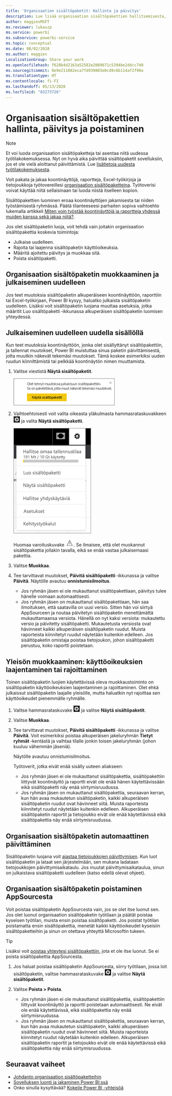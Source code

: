 ```yaml
---
title: 'Organisaation sisältöpaketit: Hallinta ja päivitys'
description: Lue lisää organisaation sisältöpakettien hallitsemisesta, päivittämisestä ja poistamisesta Power BI:ssä.
author: maggiesMSFT
ms.reviewer: lukaszp
ms.service: powerbi
ms.subservice: powerbi-service
ms.topic: conceptual
ms.date: 08/02/2018
ms.author: maggies
LocalizationGroup: Share your work
ms.openlocfilehash: f628b4d2163a52582e2089671c5394be2ddcc740
ms.sourcegitcommit: 0e9e211082eca7fd939803e0cd9c6b114af2f90a
ms.translationtype: HT
ms.contentlocale: fi-FI
ms.lasthandoff: 05/13/2020
ms.locfileid: "83273726"
---
```

# <a name="manage-update-and-delete-organizational-content-packs"></a>Organisaation sisältöpakettien hallinta, päivitys ja poistaminen
> [!NOTE]
> Et voi luoda organisaation sisältöpaketteja tai asentaa niitä uudessa työtilakokemuksessa. Nyt on hyvä aika päivittää sisältöpaketit sovelluksiin, jos et ole vielä aloittanut päivittämistä. Lue [lisätietoja uudesta työtilakokemuksesta](service-create-the-new-workspaces.md).
> 

Voit pakata ja jakaa koontinäyttöjä, raportteja, Excel-työkirjoja ja tietojoukkoja työtovereillesi [organisaation sisältöpaketteina](service-organizational-content-pack-introduction.md). Työtoverisi voivat käyttää niitä sellaisinaan tai luoda niistä itselleen kopion.

Sisältöpakettien luominen eroaa koontinäyttöjen jakamisesta tai niiden työstämisestä ryhmässä. Päätä tilanteeseesi parhaiten sopiva vaihtoehto lukemalla artikkeli [Miten voin työstää koontinäyttöjä ja raportteja yhdessä muiden kanssa sekä jakaa niitä?](service-how-to-collaborate-distribute-dashboards-reports.md).

Jos olet sisältöpaketin luoja, voit tehdä vain joitakin organisaation sisältöpakettia koskevia toimintoja:

* Julkaise uudelleen.
* Rajoita tai laajenna sisältöpaketin käyttöoikeuksia.
* Määritä ajoitettu päivitys ja muokkaa sitä.
* Poista sisältöpaketti.

## <a name="modify-and-re-publish-an-organizational-content-pack"></a>Organisaation sisältöpaketin muokkaaminen ja julkaiseminen uudelleen
Jos teet muutoksia sisältöpaketin alkuperäiseen koontinäyttöön, raporttiin tai Excel-työkirjaan, Power BI kysyy, haluatko julkaista sisältöpaketin uudelleen. Lisäksi voit sisältöpaketin luojana muuttaa asetuksia, jotka määritit Luo sisältöpaketti ‑ikkunassa alkuperäisen sisältöpaketin luomisen yhteydessä. 

## <a name="republish-with-new-content"></a>Julkaiseminen uudelleen uudella sisällöllä
Kun teet muutoksia koontinäyttöön, jonka olet sisällyttänyt sisältöpakettiin, ja tallennat muutokset, Power BI muistuttaa sinua paketin päivittämisestä, jotta muutkin näkevät tekemäsi muutokset. Tämä koskee esimerkiksi uuden ruudun kiinnittämistä tai pelkkää koontinäytön nimen muuttamista.

1. Valitse viestistä **Näytä sisältöpaketit**.
   
   ![](media/service-organizational-content-pack-manage-update-delete/pbi_contpkchangesmessage.png)
2. Vaihtoehtoisesti voit valita oikeasta yläkulmasta hammasrataskuvakkeen ![](media/service-organizational-content-pack-manage-update-delete/cog.png) ja valita **Näytä sisältöpaketti**.
   
   ![](media/service-organizational-content-pack-manage-update-delete/pbi_contpkview.png)
   
   Huomaa varoituskuvake ![](media/service-organizational-content-pack-manage-update-delete/pbi_contpkwarningicon.png).  Se ilmaisee, että olet muokannut sisältöpakettia jollakin tavalla, eikä se enää vastaa julkaisemaasi pakettia.
3. Valitse **Muokkaa**.  
4. Tee tarvittavat muutokset, **Päivitä sisältöpaketti** ‑ikkunassa ja valitse **Päivitä**. Näytölle avautuu **onnistumisilmoitus**.
   
   * Jos ryhmän jäsen ei ole mukauttanut sisältöpakettiaan, päivitys tulee hänelle voimaan automaattisesti.
   * Jos ryhmän jäsen on mukauttanut sisältöpakettiaan, hän saa ilmoituksen, että saatavilla on uusi versio.  Sitten hän voi siirtyä AppSourceen ja noutaa päivitetyn sisältöpaketin menettämättä mukauttamaansa versiota.  Hänellä on nyt kaksi versiota: mukautettu versio ja päivitetty sisältöpaketti.  Mukautetusta versiosta ovat hävinneet kaikki alkuperäisen sisältöpaketin ruudut.  Muista raporteista kiinnitetyt ruudut näytetään kuitenkin edelleen. Jos sisältöpaketin omistaja poistaa tietojoukon, johon sisältöpaketti perustuu, koko raportti poistetaan.  

## <a name="update-the-audience-expand-or-restrict-access"></a>Yleisön muokkaaminen: käyttöoikeuksien laajentaminen tai rajoittaminen
Toinen sisältöpaketin luojien käytettävissä oleva muokkaustoiminto on sisältöpaketin käyttöoikeuksien laajentaminen ja rajoittaminen.  Olet ehkä julkaissut sisältöpaketin laajalle yleisölle, mutta haluatkin nyt rajoittaa sen käyttöoikeudet pienemmälle ryhmälle.  

1. Valitse hammasrataskuvake ![](media/service-organizational-content-pack-manage-update-delete/cog.png) ja valitse **Näytä sisältöpaketit**.
2. Valitse **Muokkaa**. 
3. Tee tarvittavat muutokset, **Päivitä sisältöpaketti** ‑ikkunassa ja valitse **Päivitä**. Voit esimerkiksi poistaa alkuperäisen jakeluryhmän **Tietyt ryhmät** ‑kentästä ja vaihtaa tilalle jonkin toisen jakeluryhmän (johon kuuluu vähemmän jäseniä).
   
   Näytölle avautuu onnistumisilmoitus.
   
   Työtoverit, jotka eivät enää sisälly uuteen aliakseen:
   
   * Jos ryhmän jäsen ei ole mukauttanut sisältöpakettia, sisältöpakettiin liittyvät koontinäyttö ja raportti eivät ole enää hänen käytettävissään eikä sisältöpaketti näy enää siirtymisruudussa.
   * Jos ryhmän jäsen on mukauttanut sisältöpakettia, seuraavan kerran, kun hän avaa mukautetun sisältöpaketin, kaikki alkuperäisen sisältöpaketin ruudut ovat hävinneet siitä.  Muista raporteista kiinnitetyt ruudut näytetään kuitenkin edelleen. Alkuperäisen sisältöpaketin raportit ja tietojoukko eivät ole enää käytettävissä eikä sisältöpakettia näy enää siirtymisruudussa.   

## <a name="refresh-an-organizational-content-pack"></a>Organisaation sisältöpaketin automaattinen päivittäminen
Sisältöpaketin luojana voit [ajastaa tietojoukkojen päivittymisen](../connect-data/refresh-data.md).  Kun luot sisältöpaketin ja lataat sen järjestelmään, sen mukana ladataan tietojoukkojen päivittymisaikataulu. Jos muutat päivittymisaikataulua, sinun on julkaistava sisältöpaketti uudelleen (katso edellä olevat ohjeet).

## <a name="delete-an-organizational-content-pack-from-appsource"></a>Organisaation sisältöpaketin poistaminen AppSourcesta
Voit poistaa sisältöpaketin AppSourcesta vain, jos se olet itse luonut sen. Jos olet luonut organisaation sisältöpaketin työtilaan ja päätät poistaa kyseisen työtilan, muista ensin poistaa sisältöpaketti. Jos poistat työtilan poistamatta ensin sisältöpakettia, menetät kaikki käyttöoikeudet kyseisiin sisältöpaketteihin ja sinun on otettava yhteyttä Microsoftin tukeen. 

> [!TIP]
> Lisäksi voit [poistaa yhteytesi sisältöpakettiin](service-organizational-content-pack-disconnect.md), jota et ole itse luonut. Se ei poista sisältöpakettia AppSourcesta.
> 
> 

1. Jos haluat poistaa sisältöpaketin AppSourcesta, siirry työtilaan, jossa loit sisältöpaketin, valitse hammasrataskuvake ![](media/service-organizational-content-pack-manage-update-delete/cog.png) ja valitse **Näytä sisältöpaketit**.
2. Valitse **Poista \> Poista**. 
   
   * Jos ryhmän jäsen ei ole mukauttanut sisältöpakettia, sisältöpakettiin liittyvät koontinäyttö ja raportti poistetaan automaattisesti. Ne eivät ole enää käytettävissä, eikä sisältöpakettia näy enää siirtymisruudussa.
   * Jos ryhmän jäsen on mukauttanut sisältöpakettia, seuraavan kerran, kun hän avaa mukautetun sisältöpaketin, kaikki alkuperäisen sisältöpaketin ruudut ovat hävinneet siitä.  Muista raporteista kiinnitetyt ruudut näytetään kuitenkin edelleen. Alkuperäisen sisältöpaketin raportit ja tietojoukko eivät ole enää käytettävissä eikä sisältöpakettia näy enää siirtymisruudussa.   

## <a name="next-steps"></a>Seuraavat vaiheet
* [Johdanto organisaation sisältöpaketteihin](service-organizational-content-pack-introduction.md)
* [Sovelluksen luonti ja jakaminen Power BI:ssä](service-create-distribute-apps.md) 
* Onko sinulla kysyttävää? [Kokeile Power BI -yhteisöä](https://community.powerbi.com/)

